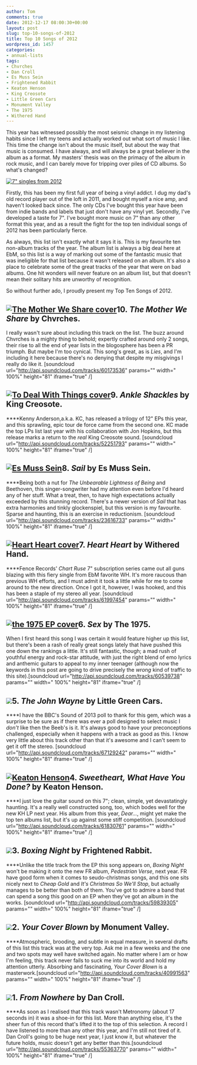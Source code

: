 ```yaml
---
author: Tom
comments: true
date: 2012-12-17 08:00:30+00:00
layout: post
slug: top-10-songs-of-2012
title: Top 10 Songs of 2012
wordpress_id: 1457
categories:
- annual-lists
tags: 
- Chvrches
- Dan Croll
- Es Muss Sein
- Frightened Rabbit
- Keaton Henson
- King Creosote
- Little Green Cars
- Monument Valley
- The 1975
- Withered Hand
---
```


This year has witnessed possibly the most seismic change in my listening habits since I left my teens and actually worked out what sort of music I like. This time the change isn't about the music itself, but about the way that music is consumed. I have always, and will always be a great believer in the album as a format. My masters' thesis was on the primacy of the album in rock music, and I can barely move for tripping over piles of CD albums. So what's changed?

<!-- more -->

[![7" singles from 2012](http://www.eatenbymonsters.com/wp-content/uploads/2012/12/2012vinyl-620x413.jpg)](http://www.eatenbymonsters.com/2012/12/17/top-10-songs-of-2012/2012vinyl/)

Firstly, this has been my first full year of being a vinyl addict. I dug my dad's old record player out of the loft in 2011, and bought myself a nice amp, and haven't looked back since. The only CDs I've bought this year have been from indie bands and labels that just don't have any vinyl yet. Secondly, I've developed a taste for 7". I've bought more music on 7" than any other format this year, and as a result the fight for the top ten individual songs of 2012 has been particularly fierce.

As always, this list isn't exactly what it says it is. This is my favourite ten non-album tracks of the year. The album list is always a big deal here at EbM, so this list is a way of marking out some of the fantastic music that was ineligible for that list because it wasn't released on an album. It's also a place to celebrate some of the great tracks of the year that were on bad albums. One hit wonders will never feature on an album list, but that doesn't mean their solitary hits are unworthy of recognition.

So without further ado, I proudly present my Top Ten Songs of 2012.


## [![The Mother We Share cover](http://www.eatenbymonsters.com/wp-content/uploads/2012/12/chvrches-150x150.jpg)](http://www.eatenbymonsters.com/?attachment_id=1477#main)10. _The Mother We Share_ by Chvrches.


I really wasn't sure about including this track on the list. The buzz around Chvrches is a mighty thing to behold; expertly crafted around only 2 songs, their rise to all the end of year lists in the blogosphere has been a PR triumph. But maybe I'm too cynical. This song's great, as is _Lies_, and I'm including it here because there's no denying that despite my misgivings I really do like it. [soundcloud url="http://api.soundcloud.com/tracks/60173536" params="" width=" 100%" height="81" iframe="true" /]


## [![To Deal With Things cover](http://www.eatenbymonsters.com/wp-content/uploads/2012/12/todealwiththings-150x150.jpg)](http://www.eatenbymonsters.com/?attachment_id=1475#main)9. _Ankle Shackles_ by King Creosote.


****Kenny Anderson,a.k.a. KC, has released a trilogy of 12" EPs this year, and this sprawling, epic tour de force came from the second one. KC made the top LPs list last year with his collaboration with Jon Hopkins, but this release marks a return to the _real_ King Creosote sound. [soundcloud url="http://api.soundcloud.com/tracks/52251793" params="" width=" 100%" height="81" iframe="true" /]


## [![Es Muss Sein](http://www.eatenbymonsters.com/wp-content/uploads/2012/12/esmusssein-150x150.jpg)](http://www.eatenbymonsters.com/?attachment_id=1473#main)8. _Sail_ by Es Muss Sein.


****Being both a nut for _The Unbearable Lightness of Being_ and Beethoven, this singer-songwriter had my attention even before I'd heard any of her stuff. What a treat, then, to have high expectations actually exceeded by this stunning record. There's a newer version of _Sail_ that has extra harmonies and tinkly glockenspiel, but this version is my favourite. Sparse and haunting, this is an exercise in reductionism. [soundcloud url="http://api.soundcloud.com/tracks/23616733" params="" width=" 100%" height="81" iframe="true" /]


## [![Heart Heart cover](http://www.eatenbymonsters.com/wp-content/uploads/2012/12/heartheart-150x150.jpg)](http://www.eatenbymonsters.com/?attachment_id=1471#main)7. _Heart Heart_ by Withered Hand.


****Fence Records' _Chart Ruse_ 7" subscription series came out all guns blazing with this fiery single from EbM favorite WH. It's more raucous than previous WH efforts, and I must admit it took a little while for me to come around to the new direction. Once I got it, however, I was hooked, and this has been a staple of my stereo all year. [soundcloud url="http://api.soundcloud.com/tracks/61997454" params="" width=" 100%" height="81" iframe="true" /]


## [![the 1975 EP cover](http://www.eatenbymonsters.com/wp-content/uploads/2012/12/sex-150x150.jpg)](http://www.eatenbymonsters.com/?attachment_id=1465#main)6. _Sex_ by The 1975.


When I first heard this song I was certain it would feature higher up this list, but there's been a rash of really great songs lately that have pushed this one down the rankings a little. It's still fantastic, though; a mad rush of youthful energy and rock-star attitude, with just the right blend of emo lyrics and anthemic guitars to appeal to my inner teenager (although now the keywords in this post are going to drive precisely the _wrong_ kind of traffic to this site).[soundcloud url="http://api.soundcloud.com/tracks/60539738" params="" width=" 100%" height="81" iframe="true" /]


## [![](http://www.eatenbymonsters.com/wp-content/uploads/2012/12/littlegreencars-150x150.jpg)](http://www.eatenbymonsters.com/?attachment_id=1466#main)5. _The John Wayne_ by Little Green Cars.


****I have the BBC's Sound of 2013 poll to thank for this gem, which was a surprise to be sure as if there was ever a poll designed to select music I _don't_ like then the Beeb's is it. It's always good to have your preconceptions challenged, especially when it happens with a track as good as this. I know very little about this track other than that it's awesome and I can't seem to get it off the stereo. [soundcloud url="http://api.soundcloud.com/tracks/67129242" params="" width=" 100%" height="81" iframe="true" /]


## [![Keaton Henson](http://www.eatenbymonsters.com/wp-content/uploads/2012/12/keatonhenson-150x150.jpg)](http://www.eatenbymonsters.com/?attachment_id=1470#main)4. _Sweetheart, What Have You Done?_ by Keaton Henson.


****I just love the guitar sound on this 7"; clean, simple, yet devastatingly haunting. It's a really well constructed song, too, which bodes well for the new KH LP next year. His album from this year, _Dear..._, might yet make the top ten albums list, but it's up against some stiff competition. [soundcloud url="http://api.soundcloud.com/tracks/61830761" params="" width=" 100%" height="81" iframe="true" /]


## [![](http://www.eatenbymonsters.com/wp-content/uploads/2012/12/boxingnight-150x150.jpg)](http://www.eatenbymonsters.com/?attachment_id=1459#main)3. _Boxing Night_ by Frightened Rabbit.


****Unlike the title track from the EP this song appears on, _Boxing Night_ won't be making it onto the new FR album, _Pedestrian Verse_, next year. FR have good form when it comes to seudo-christmas songs, and this one sits nicely next to _Cheap Gold_ and _It's Christmas So We'll Stop_, but actually manages to be better than both of them. You've got to admire a band that can spend a song this good on an EP when they've got an album in the works. [soundcloud url="http://api.soundcloud.com/tracks/59839305" params="" width=" 100%" height="81" iframe="true" /]


## [![](http://www.eatenbymonsters.com/wp-content/uploads/2012/12/yourcoverblown-150x150.jpg)](http://www.eatenbymonsters.com/?attachment_id=1461#main)2. _Your Cover Blown_ by Monument Valley.


****Atmospheric, brooding, and subtle in equal measure, in several drafts of this list this track was at the very top. Ask me in a few weeks and the one and two spots may well have switched again. No matter where I am or how I'm feeling, this track never fails to suck me into its world and hold my attention utterly. Absorbing and fascinating, _Your Cover Blown_ is a masterwork.[soundcloud url="http://api.soundcloud.com/tracks/40991563" params="" width=" 100%" height="81" iframe="true" /]


## [![](http://www.eatenbymonsters.com/wp-content/uploads/2012/12/fromnowhere-150x150.jpg)](http://www.eatenbymonsters.com/?attachment_id=1460#main)1. _From Nowhere_ by Dan Croll.


****As soon as I realised that this track wasn't Metronomy (about 17 seconds in) it was a shoe-in for this list. More than anything else, it's the sheer fun of this record that's lifted it to the top of this selection. A record I have listened to more than any other this year, and I'm still not tired of it. Dan Croll's going to be huge next year, I just know it, but whatever the future holds, music doesn't get any better than this.[soundcloud url="http://api.soundcloud.com/tracks/55363770" params="" width=" 100%" height="81" iframe="true" /]
